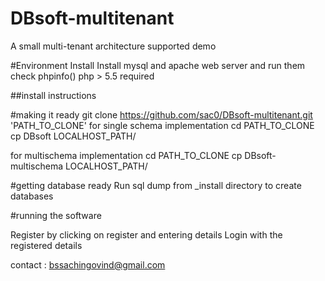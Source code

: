 # DBsoft-multitenant
A small multi-tenant architecture supported demo

#Environment Install
Install mysql and apache web server and run them
check phpinfo() php > 5.5 required

##install instructions

#making it ready
git clone https://github.com/sac0/DBsoft-multitenant.git 'PATH_TO_CLONE'
for single schema implementation
cd PATH_TO_CLONE
cp DBsoft LOCALHOST_PATH/

for multischema implementation
cd PATH_TO_CLONE
cp DBsoft-multischema LOCALHOST_PATH/

#getting database ready
Run sql dump from _install directory to create databases

#running the software

Register by clicking on register and entering details
Login with the registered details

contact : bssachingovind@gmail.com

